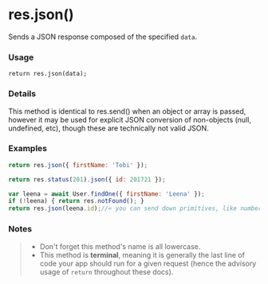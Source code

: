 # res.json()

Sends a JSON response composed of the specified `data`.

### Usage
```usage
return res.json(data);
```

### Details

This method is identical to res.send() when an object or array is passed, however it may be used for explicit JSON conversion of non-objects (null, undefined, etc), though these are technically not valid JSON.

### Examples

```javascript
return res.json({ firstName: 'Tobi' });
```

```javascript
return res.status(201).json({ id: 201721 });
```

```javascript
var leena = await User.findOne({ firstName: 'Leena' });
if (!leena) { return res.notFound(); }
return res.json(leena.id);//« you can send down primitives, like numbers
```

### Notes
> + Don't forget this method's name is all lowercase.
> + This method is **terminal**, meaning it is generally the last line of code your app should run for a given request (hence the advisory usage of `return` throughout these docs).




<docmeta name="displayName" value="res.json()">
<docmeta name="pageType" value="method">
